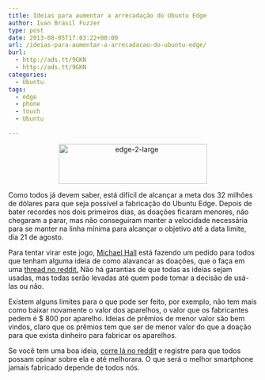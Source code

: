 ```yaml
---
title: Ideias para aumentar a arrecadação do Ubuntu Edge
author: Ivan Brasil Fuzzer
type: post
date: 2013-08-05T17:03:22+00:00
url: /ideias-para-aumentar-a-arrecadacao-do-ubuntu-edge/
burl:
  - http://ads.tt/9GKN
  - http://ads.tt/9GKN
categories:
  - Ubuntu
tags:
  - edge
  - phone
  - touch
  - Ubuntu

---
```

<p style="text-align: center;">
  <a href="http://www.ubuntero.com.br/wp-content/uploads/2013/08/edge-2-large.jpg"><img class="alignnone size-medium wp-image-5857" alt="edge-2-large" src="http://www.ubuntero.com.br/wp-content/uploads/2013/08/edge-2-large-300x80.jpg" width="300" height="80" /></a>
</p>

Como todos já devem saber, está difícil de alcançar a meta dos 32 milhões de dólares para que seja possível a fabricação do Ubuntu Edge. Depois de bater recordes nos dois primeiros dias, as doações ficaram menores, não chegaram a parar, mas não conseguiram manter a velocidade necessária para se manter na linha mínima para alcançar o objetivo até a data limite, dia 21 de agosto.

Para tentar virar este jogo, [Michael Hall][1] está fazendo um pedido para todos que tenham alguma ideia de como alavancar as doações, que o faça em uma [thread no reddit.][2] Não há garantias de que todas as ideias sejam usadas, mas todas serão levadas até quem pode tomar a decisão de usá-las ou não.

Existem alguns limites para o que pode ser feito, por exemplo, não tem mais como baixar novamente o valor dos aparelhos, o valor que os fabricantes pedem é $ 800 por aparelho. Ideias de prêmios de menor valor são bem vindos, claro que os prêmios tem que ser de menor valor do que a doação para que exista dinheiro para fabricar os aparelhos.

Se você tem uma boa ideia, [corre lá no reddit][2] e registre para que todos possam opinar sobre ela e até melhorara. O que será o melhor smartphone jamais fabricado depende de todos nós.

 [1]: http://mhall119.com
 [2]: http://www.reddit.com/r/Ubuntu/comments/1jqyas/submit_your_ubuntu_edge_campaign_perk_ideas_here/